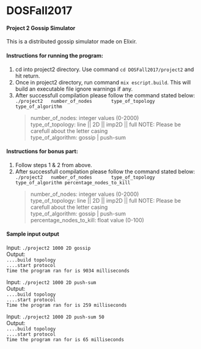 # DOSFall2017
#### Project 2 Gossip Simulator
This is a distributed gossip simulator made on Elixir.

#### Instructions for running the program:
1. cd into project2 directory. Use command `cd DOSFall2017/project2` and hit return.
2. Once in project2 directory, run command `mix escript.build`. This will build an executable file ignore warnings if any.
3. After successfull compilation please follow the command stated below:<br>
    `./project2	  number_of_nodes		type_of_topology	type_of_algorithm`<br>
    > number_of_nodes: integer values (0-2000)<br>
    > type_of_topology: line || 2D || imp2D || full NOTE: Please be carefull about the letter casing<br>
    > type_of_algorithm: gossip | push-sum <br>
    
#### Instructions for bonus part:
1. Follow steps 1 & 2 from above.
2. After successfull compilation please follow the command stated below:<br>
    `./project2	  number_of_nodes		type_of_topology	type_of_algorithm percentage_nodes_to_kill`<br>
    > number_of_nodes: integer values (0-2000)<br>
    > type_of_topology: line || 2D || imp2D || full NOTE: Please be carefull about the letter casing<br>
    > type_of_algorithm: gossip | push-sum <br>
    > percentage_nodes_to_kill: float value (0-100)
    
#### Sample input output
Input: `./project2 1000 2D gossip`<br>
Output: <br>
`....build topology`<br> `....start protocol` <br> `Time the program ran for is 9034 milliseconds `

Input: `./project2 1000 2D push-sum`<br>
Output: <br>
`....build topology`<br> `....start protocol` <br> `Time the program ran for is 259 milliseconds `

Input: `./project2 1000 2D push-sum 50`<br>
Output: <br>
`....build topology`<br> `....start protocol` <br> `Time the program ran for is 65 milliseconds `


